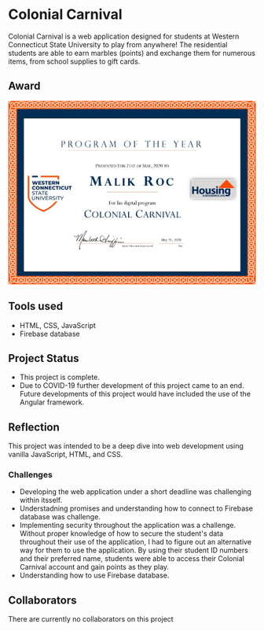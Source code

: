 # Colonial Carnival
Colonial Carnival is a web application designed for students at Western Connecticut State University to play from anywhere! The residential students are able to earn marbles (points) and exchange them for numerous items, from school supplies to gift cards.

## Award
![alt text](https://github.com/rocstory/colonialcarnival/blob/master/screenshots/program_award.jpg)

## Tools used
- HTML, CSS, JavaScript
- Firebase database

## Project Status
- This project is complete.
- Due to COVID-19 further development of this project came to an end. Future developments of this project would have included the use of the Angular framework.

## Reflection
This project was intended to be a deep dive into web development using vanilla JavaScript, HTML, and CSS.
### Challenges
- Developing the web application under a short deadline was challenging within itsself.
- Understadning promises and understanding how to connect to Firebase database was challenge.
- Implementing security throughout the application was a challenge. Without proper knowledge of how to secure the student's data throughout their use of the application, I had to figure out an alternative way for them to use the application. By using their student ID numbers and their preferred name, students were able to access their Colonial Carnival account and gain points as they play.
- Understanding how to use Firebase database.

## Collaborators
There are currently no collaborators on this project
